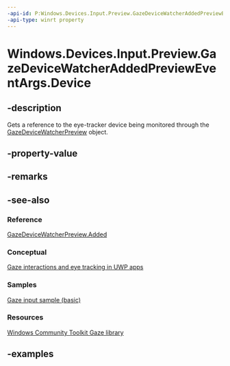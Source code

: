 ```yaml
---
-api-id: P:Windows.Devices.Input.Preview.GazeDeviceWatcherAddedPreviewEventArgs.Device
-api-type: winrt property
---
```


<!-- Property syntax.
public GazeDevicePreview Device { get; }
-->

# Windows.Devices.Input.Preview.GazeDeviceWatcherAddedPreviewEventArgs.Device

## -description

Gets a reference to the eye-tracker device being monitored through the [GazeDeviceWatcherPreview](gazedevicewatcherpreview.md) object.

## -property-value

## -remarks

## -see-also

### Reference

[GazeDeviceWatcherPreview.Added](gazedevicewatcherpreview_added.md)

### Conceptual

[Gaze interactions and eye tracking in UWP apps](https://docs.microsoft.com/windows/uwp/design/input/gaze-interactions)

### Samples

[Gaze input sample (basic)](https://github.com/MicrosoftDocs/windows-topic-specific-samples/archive/uwp-gazeinput-basic.zip)

### Resources

[Windows Community Toolkit Gaze library](https://docs.microsoft.com/windows/uwpcommunitytoolkit/gaze/gazeinteractionlibrary)

## -examples
